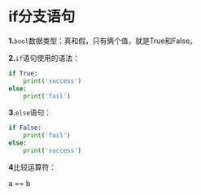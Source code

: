 # if分支语句

**1.**`bool`数据类型：真和假，只有俩个值，就是True和False。

**2.**`if`语句使用的语法：

```python
if True:
    print('success')
else:
    print('fail')
```

**3.**`else`语句：

```python
if False:
    print('fail')
else:
    print('success')
```

**4**比较运算符：

a == b